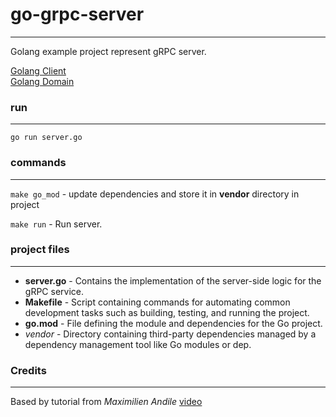 # go-grpc-server

---

Golang example project represent gRPC server.

[Golang Client](https://github.com/zh1gr/go-grpc-client)<br>
[Golang Domain](https://github.com/zh1gr/go-grpc-domain)

### run

---

```shell
go run server.go
```

### commands

---

`make go_mod` - update dependencies and store it in **vendor** directory in project

`make run` - Run server.<br>


### project files

---

 - **server.go** - Contains the implementation of the server-side logic for the gRPC service.
 - **Makefile** - Script containing commands for automating common development tasks such as building, testing, and running the project.
 - **go.mod** - File defining the module and dependencies for the Go project.
 - *vendor* - Directory containing third-party dependencies managed by a dependency management tool like Go modules or dep.


### Credits

---

Based by tutorial from _Maximilien Andile_ [video](https://youtu.be/gbrPMv_GuQY?)
